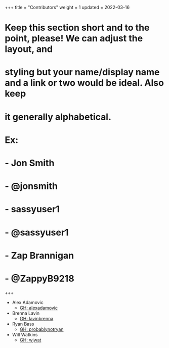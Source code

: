 +++
title = "Contributors"
weight = 1
updated = 2022-03-16

# Keep this section short and to the point, please! We can adjust the layout, and
# styling but your name/display name and a link or two would be ideal. Also keep
# it generally alphabetical.
# 
# Ex:
#   - Jon Smith
#     - @jonsmith
#   - sassyuser1
#     - @sassyuser1
#   - Zap Brannigan
#     - @ZappyB9218
+++

- Alex Adamovic
  - [GH: alexadamovic](https://github.com/alexadamovic)
- Brenna Lavin
  - [GH: lavinbrenna](https://github.com/lavinbrenna)
- Ryan Bass
  - [GH: probablynotryan](https://github.com/probablynotryan)
- Will Watkins
  - [GH: wjwat](https://github.com/wjwat)
